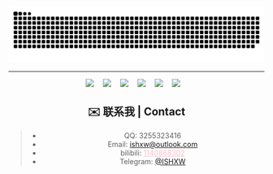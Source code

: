 <div align="center">
 <img src="https://github.com/ishxw/ishxw/blob/boom/github-contribution-grid-snake.svg" />
</div>
<hr/>
<!-- 个人资料徽标 -->
<div align="center">
   <a href="http://ishxw.com/"><img src="https://img.shields.io/badge/website-主页-red"></a>&emsp;
  <a href="http://blog.ishxw.com/"><img src="https://img.shields.io/badge/website-博客-blue"></a>&emsp;
  <a href="https://x.com/ishxwo"><img src="https://img.shields.io/badge/twitter-推特-blue"></a>&emsp;
  <a href="https://t.me/ishxw"><img src="https://img.shields.io/badge/telegram-电报-blue"></a>&emsp;
<!--   <a href="https://www.youtube.com/"><img src="https://img.shields.io/badge/youtube-油管-c32136"></a>&emsp;
  <a href="https://blog.csdn.net/"><img src="https://img.shields.io/badge/CSDN-博客-c32136"></a>&emsp; -->
  <a href="https://space.bilibili.com/1140868302"><img src="https://img.shields.io/badge/bilibili-B站-ff69b4"></a>&emsp;
  <a href="https://steamcommunity.com/id/ishxw/"><img src="https://img.shields.io/badge/steam-Steam-ff69b4"></a>&emsp;
 
## ✉️ 联系我 | Contact
> - QQ: 3255323416
> - Email: ishxw@outlook.com
> - bilibili: <a style="color: pink;" href="https://space.bilibili.com/1140868302">1140868302</a>
> - Telegram: [@ISHXW](http://t.me/ishxw)

